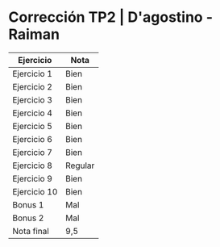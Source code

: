 # Corrección TP2 | D'agostino - Raiman

| Ejercicio    | Nota    |
| ------------ | ------- |
| Ejercicio 1  | Bien    |
| Ejercicio 2  | Bien    |
| Ejercicio 3  | Bien    |
| Ejercicio 4  | Bien    |
| Ejercicio 5  | Bien    |
| Ejercicio 6  | Bien    |
| Ejercicio 7  | Bien    |
| Ejercicio 8  | Regular |
| Ejercicio 9  | Bien    |
| Ejercicio 10 | Bien    |
| Bonus 1      | Mal     |
| Bonus 2      | Mal     |
| Nota final   | 9,5     |
